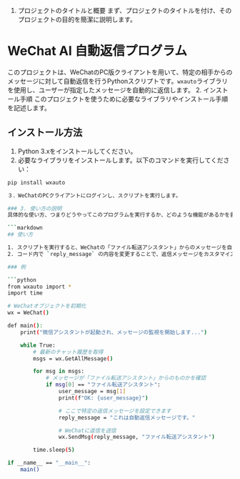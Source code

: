 1. プロジェクトのタイトルと概要
まず、プロジェクトのタイトルを付け、そのプロジェクトの目的を簡潔に説明します。
# WeChat AI 自動返信プログラム

このプロジェクトは、WeChatのPC版クライアントを用いて、特定の相手からのメッセージに対して自動返信を行うPythonスクリプトです。`wxauto`ライブラリを使用し、ユーザーが指定したメッセージを自動的に返信します。
2. インストール手順
このプロジェクトを使うために必要なライブラリやインストール手順を記述します。
## インストール方法

1. Python 3.xをインストールしてください。
2. 必要なライブラリをインストールします。以下のコマンドを実行してください：

```bash
pip install wxauto

３．WeChatのPCクライアントにログインし、スクリプトを実行します。

### 3. 使い方の説明
具体的な使い方、つまりどうやってこのプログラムを実行するか、どのような機能があるかを書きます。

```markdown
## 使い方

1. スクリプトを実行すると、WeChatの「ファイル転送アシスタント」からのメッセージを自動的に検知し、設定したメッセージで返信します。
2. コード内で `reply_message` の内容を変更することで、返信メッセージをカスタマイズできます。

### 例

```python
from wxauto import *
import time

# WeChatオブジェクトを初期化
wx = WeChat()

def main():
    print("微信アシスタントが起動され、メッセージの監視を開始します...")

    while True:
        # 最新のチャット履歴を取得
        msgs = wx.GetAllMessage()

        for msg in msgs:
            # メッセージが「ファイル転送アシスタント」からのものかを確認
            if msg[0] == "ファイル転送アシスタント":
                user_message = msg[1]
                print(f"OK: {user_message}")

                # ここで特定の返信メッセージを設定できます
                reply_message = "これは自動返信メッセージです。"

                # WeChatに返信を送信
                wx.SendMsg(reply_message, "ファイル転送アシスタント")

        time.sleep(5)

if __name__ == "__main__":
    main()

